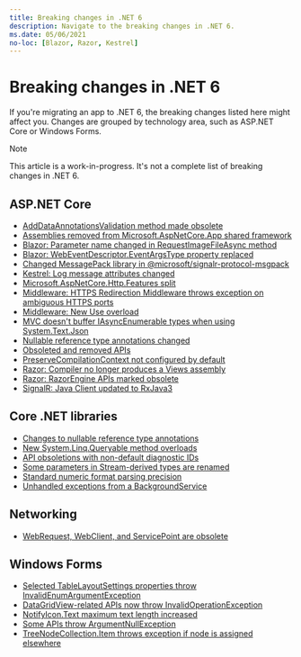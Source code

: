 ```yaml
---
title: Breaking changes in .NET 6
description: Navigate to the breaking changes in .NET 6.
ms.date: 05/06/2021
no-loc: [Blazor, Razor, Kestrel]
---
```

# Breaking changes in .NET 6

If you're migrating an app to .NET 6, the breaking changes listed here might affect you. Changes are grouped by technology area, such as ASP.NET Core or Windows Forms.

> [!NOTE]
> This article is a work-in-progress. It's not a complete list of breaking changes in .NET 6.

## ASP.NET Core

- [AddDataAnnotationsValidation method made obsolete](aspnet-core/6.0/adddataannotationsvalidation-obsolete.md)
- [Assemblies removed from Microsoft.AspNetCore.App shared framework](aspnet-core/6.0/assemblies-removed-from-shared-framework.md)
- [Blazor: Parameter name changed in RequestImageFileAsync method](aspnet-core/6.0/blazor-parameter-name-changed-in-method.md)
- [Blazor: WebEventDescriptor.EventArgsType property replaced](aspnet-core/6.0/blazor-eventargstype-property-replaced.md)
- [Changed MessagePack library in @microsoft/signalr-protocol-msgpack](aspnet-core/6.0/messagepack-library-change.md)
- [Kestrel: Log message attributes changed](aspnet-core/6.0/kestrel-log-message-attributes-changed.md)
- [Microsoft.AspNetCore.Http.Features split](aspnet-core/6.0/microsoft-aspnetcore-http-features-package-split.md)
- [Middleware: HTTPS Redirection Middleware throws exception on ambiguous HTTPS ports](aspnet-core/6.0/middleware-ambiguous-https-ports-exception.md)
- [Middleware: New Use overload](aspnet-core/6.0/middleware-new-use-overload.md)
- [MVC doesn't buffer IAsyncEnumerable types when using System.Text.Json](aspnet-core/6.0/iasyncenumerable-not-buffered-by-mvc.md)
- [Nullable reference type annotations changed](aspnet-core/6.0/nullable-reference-type-annotations-changed.md)
- [Obsoleted and removed APIs](aspnet-core/6.0/obsolete-removed-apis.md)
- [PreserveCompilationContext not configured by default](aspnet-core/6.0/preservecompilationcontext-not-set-by-default.md)
- [Razor: Compiler no longer produces a Views assembly](aspnet-core/6.0/razor-compiler-doesnt-produce-views-assembly.md)
- [Razor: RazorEngine APIs marked obsolete](aspnet-core/6.0/razor-engine-apis-obsolete.md)
- [SignalR: Java Client updated to RxJava3](aspnet-core/6.0/signalr-java-client-updated.md)

## Core .NET libraries

- [Changes to nullable reference type annotations](core-libraries/6.0/nullable-ref-type-annotation-changes.md)
- [New System.Linq.Queryable method overloads](core-libraries/6.0/additional-linq-queryable-method-overloads.md)
- [API obsoletions with non-default diagnostic IDs](core-libraries/6.0/obsolete-apis-with-custom-diagnostics.md)
- [Some parameters in Stream-derived types are renamed](core-libraries/6.0/parameters-renamed-on-stream-derived-types.md)
- [Standard numeric format parsing precision](core-libraries/6.0/numeric-format-parsing-handles-higher-precision.md)
- [Unhandled exceptions from a BackgroundService](core-libraries/6.0/hosting-exception-handling.md)

## Networking

- [WebRequest, WebClient, and ServicePoint are obsolete](networking/6.0/webrequest-deprecated.md)

## Windows Forms

- [Selected TableLayoutSettings properties throw InvalidEnumArgumentException](windows-forms/6.0/tablelayoutsettings-apis-throw-invalidenumargumentexception.md)
- [DataGridView-related APIs now throw InvalidOperationException](windows-forms/6.0/null-owner-causes-invalidoperationexception.md)
- [NotifyIcon.Text maximum text length increased](windows-forms/6.0/notifyicon-text-max-text-length-increased.md)
- [Some APIs throw ArgumentNullException](windows-forms/6.0/apis-throw-argumentnullexception.md)
- [TreeNodeCollection.Item throws exception if node is assigned elsewhere](windows-forms/6.0/treenodecollection-item-throws-argumentexception.md)
